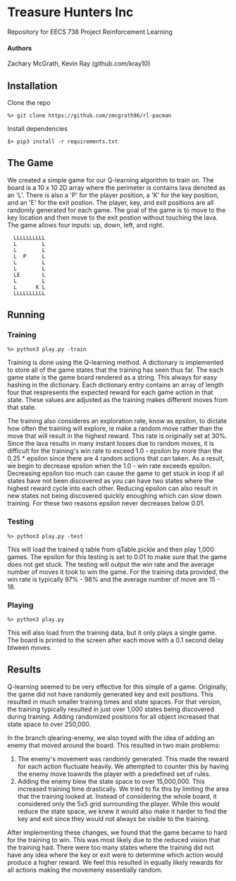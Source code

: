 # Treasure Hunters Inc
Repository for EECS 738 Project Reinforcement Learning

#### Authors
Zachary McGrath, Kevin Ray (github.com/kray10)

## Installation

Clone the repo
```
%> git clone https://github.com/zmcgrath96/rl-pacman
```

Install dependencies
```
$> pip3 install -r requirements.txt
```
## The Game
We created a simple game for our Q-learning algorithm to train on. The board is a 10 x 10 2D array where the perimeter is contains lava denoted as an 'L'. There is also a 'P' for the player position, a 'K' for the key position, and an 'E' for the exit postion. The player, key, and exit positions are all randomly generated for each game. The goal of the game is to move to the key location and then move to the exit postion without touching the lava. The game allows four inputs: up, down, left, and right.

```
  LLLLLLLLLL
  L        L
  L        L
  L  P     L
  L        L
  L        L
  LE       L
  L        L
  L      K L
  LLLLLLLLLL
```

## Running
### Training
```
%> python3 play.py -train
```
Training is done using the Q-learning method. A dictionary is implemented to store all of the game states that the training has seen thus far. The each game state is the game board rendered as a string. This always for easy hashing in the dictionary. Each dictionary entry contains an array of length four that respresents the expected reward for each game action in that state. These values are adjusted as the training makes different moves from that state.

The training also consideres an exploration rate, know as epsilon, to dictate how often the training will explore, ie make a random move rather than the move that will result in the highest reward. This rate is originally set at 30%. Since the lava results in many instant losses due to random moves, it is difficult for the training's win rate to exceed 1.0 - epsilon by more than the 0.25 * epsilon since there are 4 random actions that can taken. As a result, we begin to decrease epsilon when the 1.0 - win rate exceeds epsilon. Decreasing epsilon too much can cause the game to get stuck in loop if all states have not been discovered as you can have two states where the highest reward cycle into each other. Reducing epsilon can also result in new states not being discovered quickly enoughing which can slow down training. For these two reasons epsilon never decreases below 0.01.

### Testing
```
%> python3 play.py -test
```
This will load the trained q table from qTable.pickle and then play 1,000 games. The epsilon for this testing is set to 0.01 to make sure that the game does not get stuck. The testing will output the win rate and the average number of moves it took to win the game. For the training data provided, the win rate is typically 97% - 98% and the average number of move are 15 - 18.

### Playing
```
%> python3 play.py
```
This will also load from the training data, but it only plays a single game. The board is printed to the screen after each move with a 0.1 second delay btween moves.

## Results
Q-learning seemed to be very effective for this simple of a game. Originally, the game did not have randomly generated key and exit positions. This resulted in much smaller training times and state spaces. For that version, the training typically resulted in just over 1,000 states being discovered during training. Adding randomized positions for all object increased that state space to over 250,000. 

In the branch qlearing-enemy, we also toyed with the idea of adding an enemy that moved around the board. This resulted in two main problems:
1. The enemy's movement was randomly generated. This made the reward for each action fluctuate heavily. We attempted to counter this by having the enemy move toawrds the player with a predefined set of rules.
2. Adding the enemy blew the state space to over 15,000,000. This increased training time drastically. We tried to fix this by limiting the area that the training looked at. Instead of considering the whole board, it considered only the 5x5 grid surrounding the player. While this would reduce the state space, we knew it would also make it harder to find the key and exit since they would not always be visible to the training.

After implementing these changes, we found that the game became to hard for the training to win. This was most likely due to the reduced vision that the training had. There were too many states where the training did not have any idea where the key or exit were to determine which action would produce a higher reward. We feel this resulted in equally likely rewards for all actions making the movemeny essentially random. 

